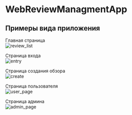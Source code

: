 ﻿# WebReviewManagmentApp<br/>
 ## Примеры вида приложения  
 Главная страница<br/>
![review_list](https://user-images.githubusercontent.com/62200435/197188270-bd55f39c-6ead-4b7b-bd89-f39e55e27672.png)

Страница входа<br/>
![entry](https://user-images.githubusercontent.com/62200435/197189928-4494bcb8-fa52-4fa6-aa73-8844f5469cf4.png)

Страница создания обзора<br/>
![create](https://user-images.githubusercontent.com/62200435/197188868-fc4fb43b-868d-4baf-ac9a-b4d993c1376e.png)

Страница пользователя<br/>
![user_page](https://user-images.githubusercontent.com/62200435/197189030-d08dcb35-8aad-47d6-8c91-9b446d39c4d5.png)

 Страница админа<br/>
![admin_page](https://user-images.githubusercontent.com/62200435/197189261-25db44d1-0cd0-46a5-b6e1-ca51e03b56b9.png)
